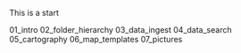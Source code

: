 This is a start

01_intro
02_folder_hierarchy
03_data_ingest
04_data_search
05_cartography
06_map_templates
07_pictures
